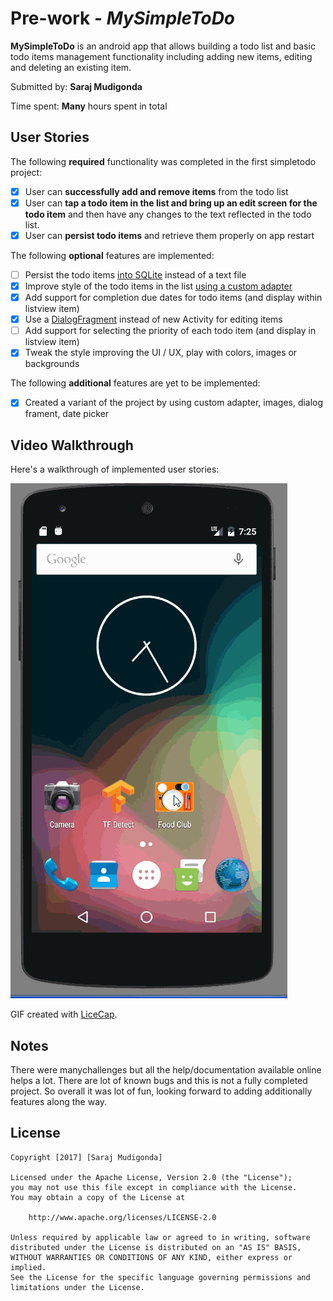 # Pre-work - *MySimpleToDo*

**MySimpleToDo** is an android app that allows building a todo list and basic todo items management functionality including adding new items, editing and deleting an existing item.

Submitted by: **Saraj Mudigonda**

Time spent: **Many** hours spent in total

## User Stories

The following **required** functionality was completed in the first simpletodo project:

* [X] User can **successfully add and remove items** from the todo list
* [X] User can **tap a todo item in the list and bring up an edit screen for the todo item** and then have any changes to the text reflected in the todo list.
* [X] User can **persist todo items** and retrieve them properly on app restart

The following **optional** features are implemented:

* [ ] Persist the todo items [into SQLite](http://guides.codepath.com/android/Persisting-Data-to-the-Device#sqlite) instead of a text file
* [X] Improve style of the todo items in the list [using a custom adapter](http://guides.codepath.com/android/Using-an-ArrayAdapter-with-ListView)
* [X] Add support for completion due dates for todo items (and display within listview item)
* [X] Use a [DialogFragment](http://guides.codepath.com/android/Using-DialogFragment) instead of new Activity for editing items
* [ ] Add support for selecting the priority of each todo item (and display in listview item)
* [X] Tweak the style improving the UI / UX, play with colors, images or backgrounds

The following **additional** features are yet to be implemented:

* [X] Created a variant of the project by using custom adapter, images, dialog frament, date picker

## Video Walkthrough 

Here's a walkthrough of implemented user stories:

<img src='https://github.com/sarajmr/simpletodo/blob/master/SimpleToDo-Updated.gif' title='Video Walkthrough' width='' alt='Video Walkthrough' />

GIF created with [LiceCap](http://www.cockos.com/licecap/).

## Notes

There were manychallenges but all the help/documentation available online helps a lot. There are lot of known bugs and this is not a fully completed project. So overall it was lot of fun, looking forward to adding additionally features along the way.

## License

    Copyright [2017] [Saraj Mudigonda]

    Licensed under the Apache License, Version 2.0 (the "License");
    you may not use this file except in compliance with the License.
    You may obtain a copy of the License at

        http://www.apache.org/licenses/LICENSE-2.0

    Unless required by applicable law or agreed to in writing, software
    distributed under the License is distributed on an "AS IS" BASIS,
    WITHOUT WARRANTIES OR CONDITIONS OF ANY KIND, either express or implied.
    See the License for the specific language governing permissions and
    limitations under the License.
